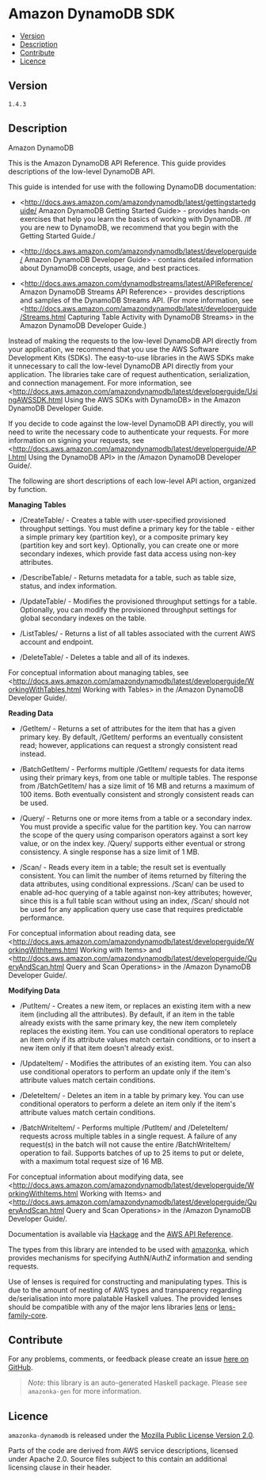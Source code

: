 # Amazon DynamoDB SDK

* [Version](#version)
* [Description](#description)
* [Contribute](#contribute)
* [Licence](#licence)


## Version

`1.4.3`


## Description

Amazon DynamoDB

This is the Amazon DynamoDB API Reference. This guide provides descriptions of the low-level DynamoDB API.

This guide is intended for use with the following DynamoDB documentation:

-   <http://docs.aws.amazon.com/amazondynamodb/latest/gettingstartedguide/ Amazon DynamoDB Getting Started Guide> - provides hands-on exercises that help you learn the basics of working with DynamoDB. /If you are new to DynamoDB, we recommend that you begin with the Getting Started Guide./

-   <http://docs.aws.amazon.com/amazondynamodb/latest/developerguide/ Amazon DynamoDB Developer Guide> - contains detailed information about DynamoDB concepts, usage, and best practices.

-   <http://docs.aws.amazon.com/dynamodbstreams/latest/APIReference/ Amazon DynamoDB Streams API Reference> - provides descriptions and samples of the DynamoDB Streams API. (For more information, see <http://docs.aws.amazon.com/amazondynamodb/latest/developerguide/Streams.html Capturing Table Activity with DynamoDB Streams> in the Amazon DynamoDB Developer Guide.)

Instead of making the requests to the low-level DynamoDB API directly from your application, we recommend that you use the AWS Software Development Kits (SDKs). The easy-to-use libraries in the AWS SDKs make it unnecessary to call the low-level DynamoDB API directly from your application. The libraries take care of request authentication, serialization, and connection management. For more information, see <http://docs.aws.amazon.com/amazondynamodb/latest/developerguide/UsingAWSSDK.html Using the AWS SDKs with DynamoDB> in the Amazon DynamoDB Developer Guide.

If you decide to code against the low-level DynamoDB API directly, you will need to write the necessary code to authenticate your requests. For more information on signing your requests, see <http://docs.aws.amazon.com/amazondynamodb/latest/developerguide/API.html Using the DynamoDB API> in the /Amazon DynamoDB Developer Guide/.

The following are short descriptions of each low-level API action, organized by function.

__Managing Tables__

-   /CreateTable/ - Creates a table with user-specified provisioned throughput settings. You must define a primary key for the table - either a simple primary key (partition key), or a composite primary key (partition key and sort key). Optionally, you can create one or more secondary indexes, which provide fast data access using non-key attributes.

-   /DescribeTable/ - Returns metadata for a table, such as table size, status, and index information.

-   /UpdateTable/ - Modifies the provisioned throughput settings for a table. Optionally, you can modify the provisioned throughput settings for global secondary indexes on the table.

-   /ListTables/ - Returns a list of all tables associated with the current AWS account and endpoint.

-   /DeleteTable/ - Deletes a table and all of its indexes.

For conceptual information about managing tables, see <http://docs.aws.amazon.com/amazondynamodb/latest/developerguide/WorkingWithTables.html Working with Tables> in the /Amazon DynamoDB Developer Guide/.

__Reading Data__

-   /GetItem/ - Returns a set of attributes for the item that has a given primary key. By default, /GetItem/ performs an eventually consistent read; however, applications can request a strongly consistent read instead.

-   /BatchGetItem/ - Performs multiple /GetItem/ requests for data items using their primary keys, from one table or multiple tables. The response from /BatchGetItem/ has a size limit of 16 MB and returns a maximum of 100 items. Both eventually consistent and strongly consistent reads can be used.

-   /Query/ - Returns one or more items from a table or a secondary index. You must provide a specific value for the partition key. You can narrow the scope of the query using comparison operators against a sort key value, or on the index key. /Query/ supports either eventual or strong consistency. A single response has a size limit of 1 MB.

-   /Scan/ - Reads every item in a table; the result set is eventually consistent. You can limit the number of items returned by filtering the data attributes, using conditional expressions. /Scan/ can be used to enable ad-hoc querying of a table against non-key attributes; however, since this is a full table scan without using an index, /Scan/ should not be used for any application query use case that requires predictable performance.

For conceptual information about reading data, see <http://docs.aws.amazon.com/amazondynamodb/latest/developerguide/WorkingWithItems.html Working with Items> and <http://docs.aws.amazon.com/amazondynamodb/latest/developerguide/QueryAndScan.html Query and Scan Operations> in the /Amazon DynamoDB Developer Guide/.

__Modifying Data__

-   /PutItem/ - Creates a new item, or replaces an existing item with a new item (including all the attributes). By default, if an item in the table already exists with the same primary key, the new item completely replaces the existing item. You can use conditional operators to replace an item only if its attribute values match certain conditions, or to insert a new item only if that item doesn\'t already exist.

-   /UpdateItem/ - Modifies the attributes of an existing item. You can also use conditional operators to perform an update only if the item\'s attribute values match certain conditions.

-   /DeleteItem/ - Deletes an item in a table by primary key. You can use conditional operators to perform a delete an item only if the item\'s attribute values match certain conditions.

-   /BatchWriteItem/ - Performs multiple /PutItem/ and /DeleteItem/ requests across multiple tables in a single request. A failure of any request(s) in the batch will not cause the entire /BatchWriteItem/ operation to fail. Supports batches of up to 25 items to put or delete, with a maximum total request size of 16 MB.

For conceptual information about modifying data, see <http://docs.aws.amazon.com/amazondynamodb/latest/developerguide/WorkingWithItems.html Working with Items> and <http://docs.aws.amazon.com/amazondynamodb/latest/developerguide/QueryAndScan.html Query and Scan Operations> in the /Amazon DynamoDB Developer Guide/.

Documentation is available via [Hackage](http://hackage.haskell.org/package/amazonka-dynamodb)
and the [AWS API Reference](https://aws.amazon.com/documentation/).

The types from this library are intended to be used with [amazonka](http://hackage.haskell.org/package/amazonka),
which provides mechanisms for specifying AuthN/AuthZ information and sending requests.

Use of lenses is required for constructing and manipulating types.
This is due to the amount of nesting of AWS types and transparency regarding
de/serialisation into more palatable Haskell values.
The provided lenses should be compatible with any of the major lens libraries
[lens](http://hackage.haskell.org/package/lens) or [lens-family-core](http://hackage.haskell.org/package/lens-family-core).

## Contribute

For any problems, comments, or feedback please create an issue [here on GitHub](https://github.com/brendanhay/amazonka/issues).

> _Note:_ this library is an auto-generated Haskell package. Please see `amazonka-gen` for more information.


## Licence

`amazonka-dynamodb` is released under the [Mozilla Public License Version 2.0](http://www.mozilla.org/MPL/).

Parts of the code are derived from AWS service descriptions, licensed under Apache 2.0.
Source files subject to this contain an additional licensing clause in their header.
